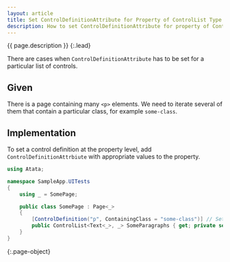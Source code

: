 ```yaml
---
layout: article
title: Set ControlDefinitionAttribute for Property of ControlList Type
description: How to set ControlDefinitionAttribute for property of ControlList type.
---
```


{{ page.description }}
{:.lead}

There are cases when `ControlDefinitionAttribute` has to be set for a particular list of controls. 

## Given

There is a page containing many `<p>` elements.
We need to iterate several of them that contain a particular class, for example `some-class`.

## Implementation

To set a control definition at the property level, add `ControlDefinitionAttrbiute` with appropriate values to the property.

```cs
using Atata;

namespace SampleApp.UITests
{
    using _ = SomePage;

    public class SomePage : Page<_>
    {
        [ControlDefinition("p", ContainingClass = "some-class")] // Sets the definition of Text<_> items.
        public ControlList<Text<_>, _> SomeParagraphs { get; private set; }
    }
}
```
{:.page-object}
